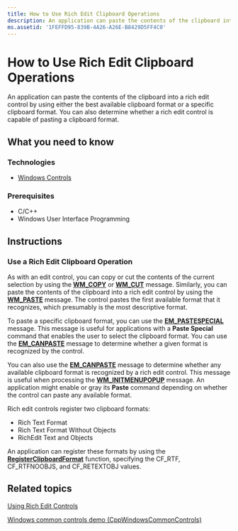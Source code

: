 ```yaml
---
title: How to Use Rich Edit Clipboard Operations
description: An application can paste the contents of the clipboard into a rich edit control by using either the best available clipboard format or a specific clipboard format.
ms.assetid: '1FEFFD95-839B-4A26-A26E-B8429D5FF4C0'
---
```


# How to Use Rich Edit Clipboard Operations

An application can paste the contents of the clipboard into a rich edit control by using either the best available clipboard format or a specific clipboard format. You can also determine whether a rich edit control is capable of pasting a clipboard format.

## What you need to know

### Technologies

-   [Windows Controls](window-controls.md)

### Prerequisites

-   C/C++
-   Windows User Interface Programming

## Instructions

### Use a Rich Edit Clipboard Operation

As with an edit control, you can copy or cut the contents of the current selection by using the [**WM\_COPY**](https://msdn.microsoft.com/library/windows/desktop/ms649022) or [**WM\_CUT**](https://msdn.microsoft.com/library/windows/desktop/ms649023) message. Similarly, you can paste the contents of the clipboard into a rich edit control by using the [**WM\_PASTE**](https://msdn.microsoft.com/library/windows/desktop/ms649028) message. The control pastes the first available format that it recognizes, which presumably is the most descriptive format.

To paste a specific clipboard format, you can use the [**EM\_PASTESPECIAL**](em-pastespecial.md) message. This message is useful for applications with a **Paste Special** command that enables the user to select the clipboard format. You can use the [**EM\_CANPASTE**](em-canpaste.md) message to determine whether a given format is recognized by the control.

You can also use the [**EM\_CANPASTE**](em-canpaste.md) message to determine whether any available clipboard format is recognized by a rich edit control. This message is useful when processing the [**WM\_INITMENUPOPUP**](https://msdn.microsoft.com/library/windows/desktop/ms646347) message. An application might enable or gray its **Paste** command depending on whether the control can paste any available format.

Rich edit controls register two clipboard formats:

-   Rich Text Format
-   Rich Text Format Without Objects
-   RichEdit Text and Objects

An application can register these formats by using the [**RegisterClipboardFormat**](https://msdn.microsoft.com/library/windows/desktop/ms649049) function, specifying the CF\_RTF, CF\_RTFNOOBJS, and CF\_RETEXTOBJ values.

## Related topics

<dl> <dt>

[Using Rich Edit Controls](using-rich-edit-controls.md)
</dt> <dt>

[Windows common controls demo (CppWindowsCommonControls)](http://go.microsoft.com/fwlink/p/?linkid=214295)
</dt> </dl>

 

 




